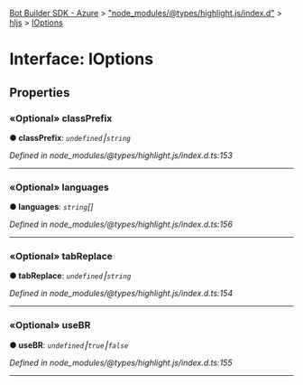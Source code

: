 [Bot Builder SDK - Azure](../README.md) > ["node_modules/@types/highlight.js/index.d"](../modules/_node_modules__types_highlight_js_index_d_.md) > [hljs](../modules/_node_modules__types_highlight_js_index_d_.hljs.md) > [IOptions](../interfaces/_node_modules__types_highlight_js_index_d_.hljs.ioptions.md)



# Interface: IOptions


## Properties
<a id="classprefix"></a>

### «Optional» classPrefix

**●  classPrefix**:  *`undefined`⎮`string`* 

*Defined in node_modules/@types/highlight.js/index.d.ts:153*





___

<a id="languages"></a>

### «Optional» languages

**●  languages**:  *`string`[]* 

*Defined in node_modules/@types/highlight.js/index.d.ts:156*





___

<a id="tabreplace"></a>

### «Optional» tabReplace

**●  tabReplace**:  *`undefined`⎮`string`* 

*Defined in node_modules/@types/highlight.js/index.d.ts:154*





___

<a id="usebr"></a>

### «Optional» useBR

**●  useBR**:  *`undefined`⎮`true`⎮`false`* 

*Defined in node_modules/@types/highlight.js/index.d.ts:155*





___


